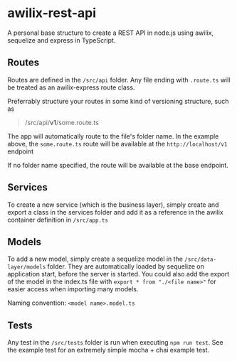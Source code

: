 # awilix-rest-api
A personal base structure to create a REST API in node.js using awilix, sequelize and express in TypeScript.
## Routes
Routes are defined in the `/src/api` folder. Any file ending with `.route.ts` will be treated as an awilix-express route class.

Preferrably structure your routes in some kind of versioning structure, such as

> /src/api/**v1**/some.route.ts

The app will automatically route to the file's folder name. In the example above, the `some.route.ts` route will be available at the `http://localhost/v1` endpoint

If no folder name specified, the route will be available at the base endpoint.

## Services
To create a new service (which is the business layer), simply create and export a class in the services folder and add it as a reference in the awilix container definition in `/src/app.ts`

## Models
To add a new model, simply create a sequelize model in the `/src/data-layer/models` folder. They are automatically loaded by sequelize on application start, before the server is started.
You could also add the export of the model in the index.ts file with `export * from "./<file name>"` for easier access when importing many models.

Naming convention: `<model name>.model.ts`

## Tests
Any test in the `/src/tests` folder is run when executing `npm run test`. See the example test for an extremely simple mocha + chai example test.
